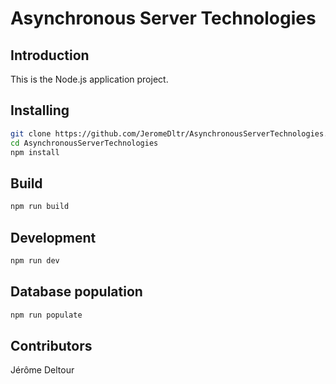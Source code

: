 # Asynchronous Server Technologies


## Introduction

This is the Node.js application project.

## Installing

```bash
git clone https://github.com/JeromeDltr/AsynchronousServerTechnologies.git
cd AsynchronousServerTechnologies
npm install
```

## Build

```bash
npm run build
```

## Development

```bash
npm run dev
```

## Database population

```bash
npm run populate
```

## Contributors

Jérôme Deltour
